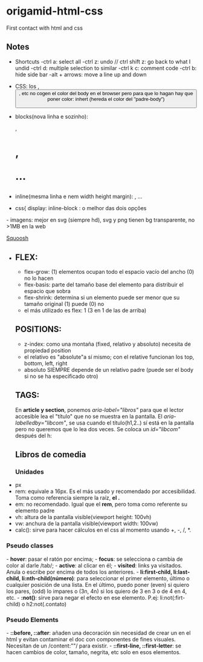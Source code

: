 # origamid-html-css

First contact with html and css

## Notes

- Shortcuts
  -ctrl a: select all
  -ctrl z: undo // ctrl shift z: go back to what I undid
  -ctrl d: multiple selection to similar
  -ctrl k c: comment code
  -ctrl b: hide side bar
  -alt + arrows: move a line up and down

- CSS: los <a>, <button>, etc no cogen el color del body en el browser pero para que lo hagan hay que poner color: inhert (hereda el color del "padre-body")

- blocks(nova linha e sozinho): <div>, <h1>, <p>...
- inline(mesma linha e nem width height margin): <a>, <span>... 
- css{ display: inline-block : o melhor das dois opções

<p> - imagens: mejor en svg (siempre hd), svg y png tienen bg transparente, no >1MB en la web </p>
<a href="https://squoosh.app/">Squoosh</a>  

- ## FLEX:
  - flex-grow: (1) elementos ocupan todo el espacio vacío del ancho (0) no lo hacen
  - flex-basis: parte del tamaño base del elemento para distribuir el espacio que sobra
  - flex-shrink: determina si un elemento puede ser menor que su tamaño original (1) puede (0) no
   * el más utilizado es flex: 1 (3 en 1 de las de arriba)

   ## POSITIONS:
   - z-index: como una montaña (fixed, relativo y absoluto)  necesita de propiedad position
   - el relativo es "absolute"a sí mismo; con el relative funcionan los top, bottom, left, right
   - absoluto SIEMPRE depende de un relativo padre (puede ser el body si no se ha especificado otro)

  ## TAGS:
  En <strong>article y section</strong>, ponemos <em>aria-label="libros"</em> para que el lector accesible lea el "título" que no se muestra en la pantalla. El <em>aria-labelledby="libcom"</em>, se usa cuando el título(h1,2..) sí está en la pantalla pero no queremos que lo lea dos veces. Se coloca un <em>id="libcom"</em> después del h: <h2 id="libcom">Libros de comedia</h2>

<ul> 
 <h3>Unidades</h3>
  <li>px</li>
  <li>rem: equivale a 16px. Es el más usado y recomendado por accesibilidad. Toma como referencia siempre la raíz, <strong>el <html>.</strong> </li>
  <li>em: no recomendado. Igual que el <strong>rem</strong>, pero toma como referente su elemento padre </li>
  <li>vh: altura de la pantalla visible(viewport height: 100vh)</li>
  <li>vw: anchura de la pantalla visible(viewport width: 100vw)</li>
  <li>calc(): sirve para hacer cálculos en el css al momento usando +, -, /, *.</li>
</ul>

<h3>Pseudo classes</h3>
  - <strong>hover</strong>: pasar el ratón por encima;
  - <strong>focus</strong>: se selecciona o cambia de color al darle /tab/;
  - <strong>active</strong>: al clicar en él;
  - <strong>visited</strong>: links ya visitados. Anula o escribe por encima de todos los anteriores.
  - <strong>li:first-child, li:last-child, li:nth-child(número)</strong>: para seleccionar el primer elemento, último o cualquier posición de una lista. En el último, puedo poner (even) si quiero los pares, (odd) lo impares o (3n, 4n) si los quiero de 3 en 3 o de 4 en 4, etc.
  - <strong>:not()</strong>: sirve para negar el efecto en ese elemento. P.ej: li:not(:firt-child) o h2:not(.contato)

<h3>Pseudo Elements</h3>
  - <strong>::before, ::after</strong>: añaden una decoración sin necesidad de crear un <span> en el html y evitan contaminar el doc con componentes de fines visuales. Necesitan de un /content:""/ para existir. 
  - <strong>::first-line, ::first-letter</strong>: se hacen cambios de color, tamaño, negrita, etc solo en esos elementos.
